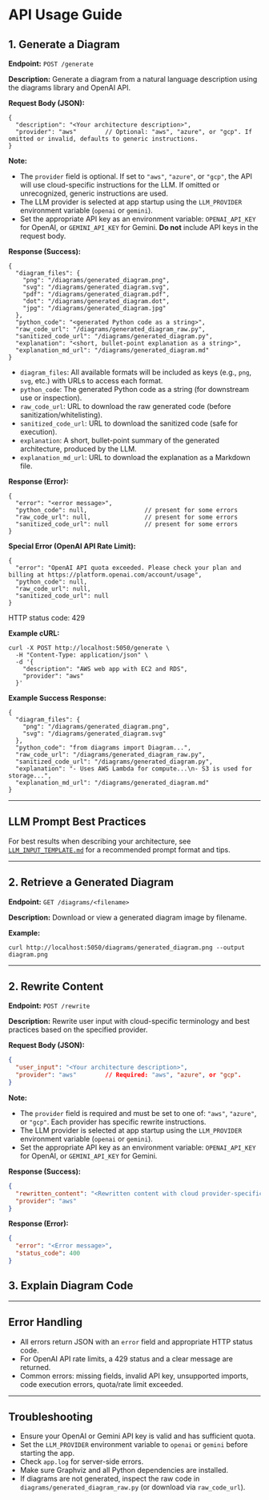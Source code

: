# API Usage Guide

## 1. Generate a Diagram

**Endpoint:** `POST /generate`

**Description:**
Generate a diagram from a natural language description using the diagrams library and OpenAI API.




**Request Body (JSON):**
```
{
  "description": "<Your architecture description>",
  "provider": "aws"        // Optional: "aws", "azure", or "gcp". If omitted or invalid, defaults to generic instructions.
}
```




**Note:**
- The `provider` field is optional. If set to `"aws"`, `"azure"`, or `"gcp"`, the API will use cloud-specific instructions for the LLM. If omitted or unrecognized, generic instructions are used.
- The LLM provider is selected at app startup using the `LLM_PROVIDER` environment variable (`openai` or `gemini`).
- Set the appropriate API key as an environment variable: `OPENAI_API_KEY` for OpenAI, or `GEMINI_API_KEY` for Gemini. **Do not** include API keys in the request body.




**Response (Success):**
```
{
  "diagram_files": {
    "png": "/diagrams/generated_diagram.png",
    "svg": "/diagrams/generated_diagram.svg",
    "pdf": "/diagrams/generated_diagram.pdf",
    "dot": "/diagrams/generated_diagram.dot",
    "jpg": "/diagrams/generated_diagram.jpg"
  },
  "python_code": "<generated Python code as a string>",
  "raw_code_url": "/diagrams/generated_diagram_raw.py",
  "sanitized_code_url": "/diagrams/generated_diagram.py",
  "explanation": "<short, bullet-point explanation as a string>",
  "explanation_md_url": "/diagrams/generated_diagram.md"
}
```

- `diagram_files`: All available formats will be included as keys (e.g., `png`, `svg`, etc.) with URLs to access each format.
- `python_code`: The generated Python code as a string (for downstream use or inspection).
- `raw_code_url`: URL to download the raw generated code (before sanitization/whitelisting).
- `sanitized_code_url`: URL to download the sanitized code (safe for execution).
- `explanation`: A short, bullet-point summary of the generated architecture, produced by the LLM.
- `explanation_md_url`: URL to download the explanation as a Markdown file.


**Response (Error):**
```
{
  "error": "<error message>",
  "python_code": null,                // present for some errors
  "raw_code_url": null,               // present for some errors
  "sanitized_code_url": null          // present for some errors
}
```

**Special Error (OpenAI API Rate Limit):**
```
{
  "error": "OpenAI API quota exceeded. Please check your plan and billing at https://platform.openai.com/account/usage",
  "python_code": null,
  "raw_code_url": null,
  "sanitized_code_url": null
}
```
HTTP status code: 429






**Example cURL:**
```
curl -X POST http://localhost:5050/generate \
  -H "Content-Type: application/json" \
  -d '{
    "description": "AWS web app with EC2 and RDS",
    "provider": "aws"
  }'
```

**Example Success Response:**
```
{
  "diagram_files": {
    "png": "/diagrams/generated_diagram.png",
    "svg": "/diagrams/generated_diagram.svg"
  },
  "python_code": "from diagrams import Diagram...",
  "raw_code_url": "/diagrams/generated_diagram_raw.py",
  "sanitized_code_url": "/diagrams/generated_diagram.py",
  "explanation": "- Uses AWS Lambda for compute...\n- S3 is used for storage...",
  "explanation_md_url": "/diagrams/generated_diagram.md"
}
```

---

## LLM Prompt Best Practices

For best results when describing your architecture, see [`LLM_INPUT_TEMPLATE.md`](./LLM_INPUT_TEMPLATE.md) for a recommended prompt format and tips.

---

## 2. Retrieve a Generated Diagram

**Endpoint:** `GET /diagrams/<filename>`

**Description:**
Download or view a generated diagram image by filename.


**Example:**
```
curl http://localhost:5050/diagrams/generated_diagram.png --output diagram.png
```

---

## 2. Rewrite Content

**Endpoint:** `POST /rewrite`

**Description:**
Rewrite user input with cloud-specific terminology and best practices based on the specified provider.

**Request Body (JSON):**
```json
{
  "user_input": "<Your architecture description>",
  "provider": "aws"        // Required: "aws", "azure", or "gcp".
}
```

**Note:**
- The `provider` field is required and must be set to one of: `"aws"`, `"azure"`, or `"gcp"`. Each provider has specific rewrite instructions.
- The LLM provider is selected at app startup using the `LLM_PROVIDER` environment variable (`openai` or `gemini`).
- Set the appropriate API key as an environment variable: `OPENAI_API_KEY` for OpenAI, or `GEMINI_API_KEY` for Gemini.

**Response (Success):**
```json
{
  "rewritten_content": "<Rewritten content with cloud provider-specific terminology>",
  "provider": "aws"
}
```

**Response (Error):**
```json
{
  "error": "<Error message>",
  "status_code": 400
}
```

## 3. Explain Diagram Code

---

## Error Handling
- All errors return JSON with an `error` field and appropriate HTTP status code.
- For OpenAI API rate limits, a 429 status and a clear message are returned.
- Common errors: missing fields, invalid API key, unsupported imports, code execution errors, quota/rate limit exceeded.

---

## Troubleshooting
- Ensure your OpenAI or Gemini API key is valid and has sufficient quota.
- Set the `LLM_PROVIDER` environment variable to `openai` or `gemini` before starting the app.
- Check `app.log` for server-side errors.
- Make sure Graphviz and all Python dependencies are installed.
- If diagrams are not generated, inspect the raw code in `diagrams/generated_diagram_raw.py` (or download via `raw_code_url`).
